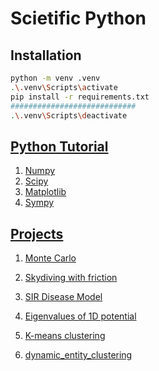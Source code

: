 # Scietific Python

## Installation

```bash
python -m venv .venv
.\.venv\Scripts\activate
pip install -r requirements.txt
############################
.\.venv\Scripts\deactivate
```

## [Python Tutorial](https://youtube.com/playlist?list=PLkdGijFCNuVnGxo-1fSNcdHh5gZc17oRM)

1. [Numpy](https://github.com/SairaajSurve/scientific-python/tree/main/Numpy)
2. [Scipy](https://github.com/SairaajSurve/scientific-python/tree/main/Scipy)
3. [Matplotlib](https://github.com/SairaajSurve/scientific-python/tree/main/Matplotlib)
4. [Sympy](https://github.com/SairaajSurve/scientific-python/tree/main/SymPy)

## [Projects](https://www.youtube.com/playlist?list=PLkdGijFCNuVnMsuC4uFncWusSA9aUzzIp)

1. [Monte Carlo](https://github.com/SairaajSurve/scientific-python/blob/main/Projects/monte-carlo.ipynb)
2. [Skydiving with friction](https://github.com/SairaajSurve/scientific-python/blob/main/Projects/airfriction.ipynb)
3. [SIR Disease Model](https://github.com/SairaajSurve/scientific-python/blob/main/Projects/disease-model.ipynb)
4. [Eigenvalues of 1D potential](https://github.com/SairaajSurve/scientific-python/blob/main/Projects/1d-schrodinger.ipynb)
5. [K-means clustering](https://github.com/SairaajSurve/scientific-python/blob/main/Projects/kmeans.ipynb)

6. [dynamic_entity_clustering](https://github.com/SairaajSurve/scientific-python/blob/main/Projects/dynamic_entity_clustering.ipynb)
